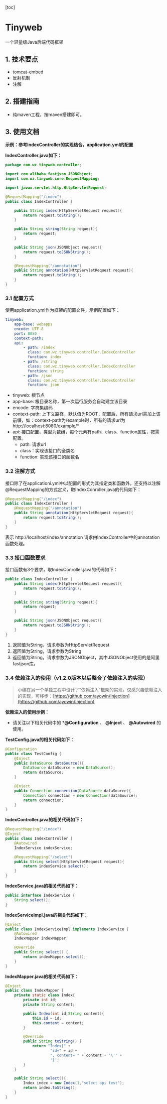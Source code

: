 [toc]



# Tinyweb

一个轻量级Java后端代码框架



## 1. 技术要点

* tomcat-embed
* 反射机制
* 注解



## 2. 搭建指南

* 纯maven工程，按maven搭建即可。



## 3. 使用文档
**示例：参考IndexController的实现结合，application.yml的配置**  
  
**IndexController.java如下：**
```java
package com.wz.tinyweb.controller;

import com.alibaba.fastjson.JSONObject;
import com.wz.tinyweb.core.RequestMapping;

import javax.servlet.http.HttpServletRequest;

@RequestMapping("/index")
public class IndexController {

    public String index(HttpServletRequest request){
        return request.toString();
    }

    public String string(String request){
        return request;
    }

    public String json(JSONObject request){
        return request.toJSONString();
    }

    @RequestMapping("/annotation")
    public String annotation(HttpServletRequest request){
        return request.toString();
    }
}
```

### 3.1 配置方式
使用application.yml作为框架的配置文件，示例配置如下：
```yaml
tinyweb:
    app-base: webapps
    encode: UTF-8
    port: 8080
    context-path:
    api:
        - path: /index
          class: com.wz.tinyweb.controller.IndexController
          function: index
        - path: /string
          class: com.wz.tinyweb.controller.IndexController
          function: string
        - path: /json
          class: com.wz.tinyweb.controller.IndexController
          function: json
```
* tinyweb: 根节点
* app-base: 根目录名称，第一次运行服务会自动建立该目录
* encode: 字符集编码
* context-path: 上下文路径，默认值为ROOT，配置后，所有请求url需加上该前缀，如：context-path为/example时，所有的请求url为 http://localhost:8080/example/* 
* api: 接口配置，类型为数组，每个元素有path、class、function属性，按需配置。
    * path: 请求url
    * class：实现该接口的全类名
    * function: 实现该接口的函数名

### 3.2 注解方式
接口除了在applicationi.yml中以配置的形式为其指定类和函数外，还支持以注解@RequestMapping的方式定义，取IndexConroller.java的代码如下：
```java
@RequestMapping("/index")
public class IndexController {
    @RequestMapping("/annotation")
    public String annotation(HttpServletRequest request){
        return request.toString();
    }
}
```
表示 http://localhost/index/annotation 请求由IndexController中的annotation函数处理。

### 3.3 接口函数要求
接口函数有3个要求，取IndexConroller.java的代码如下：
```java
public class IndexController {
    public String index(HttpServletRequest request){
        return request.toString();
    }

    public String string(String request){
        return request;
    }

    public String json(JSONObject request){
        return request.toJSONString();
    }
}
```
1. 返回值为String，请求参数为HttpServletRequest
2. 返回值为String，请求参数为String
3. 返回值为String，请求参数为JSONObject，其中JSONObject使用的是阿里fastjson库。

### 3.4 依赖注入的使用（v1.2.0版本以后整合了依赖注入的实现）
> 小编在另一个单独工程中设计了“依赖注入”框架的实现，仅感兴趣依赖注入的实现，可移步：[https://github.com/ayowin/Injection](https://github.com/ayowin/Injection)  

**依赖注入的使用示例：**    
* 请关注以下相关代码中的 ***@Configuration** 、 **@Inject** 、 **@Autowired** 的使用。  

**TestConfig.java的相关代码如下：**
```java
@Configuration
public class TestConfig {
    @Inject
    public DataSource dataSource(){
        DataSource dataSource = new DataSource();
        return dataSource;
    }

    @Inject
    public Connection connection(DataSource dataSource){
        Connection connection = new Connection(dataSource);
        return connection;
    }
}
```

**IndexController.java的相关代码如下：**
```java
@RequestMapping("/index")
@Inject
public class IndexController {
    @Autowired
    IndexService indexService;

    @RequestMapping("/select")
    public String select(HttpServletRequest request){
        return indexService.select();
    }
}
```
**IndexService.java的相关代码如下：**
```java
public interface IndexService {
    String select();
}
```
**IndexServiceImpl.java的相关代码如下：**
```java
@Inject
public class IndexServiceImpl implements IndexService {
    @Autowired
    IndexMapper indexMapper;

    @Override
    public String select() {
        return indexMapper.select();
    }
}
```
**IndexMapper.java的相关代码如下：**
```java
@Inject
public class IndexMapper {
    private static class Index{
        private int id;
        private String content;

        public Index(int id,String content){
            this.id = id;
            this.content = content;
        }

        @Override
        public String toString() {
            return "Index{" +
                    "id=" + id +
                    ", content='" + content + '\'' +
                    '}';
        }
    }

    public String select(){
        Index index = new Index(1,"select api test");
        return index.toString();
    }
}
```